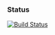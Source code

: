 
### Status
[![Build Status](https://travis-ci.org/DariuszOstolski/conan-glog.svg?branch=master)](https://travis-ci.org/DariuszOstolski/conan-glog)